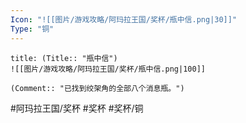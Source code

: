 ```yaml
---
Icon: "![[图片/游戏攻略/阿玛拉王国/奖杯/瓶中信.png|30]]"
Type: "铜"
---
```

```ad-common-bronze-trophy
title: (Title:: "瓶中信")
![[图片/游戏攻略/阿玛拉王国/奖杯/瓶中信.png|100]]

(Comment:: "已找到绞架角的全部八个消息瓶。")
```

#阿玛拉王国/奖杯 #奖杯 #奖杯/铜

